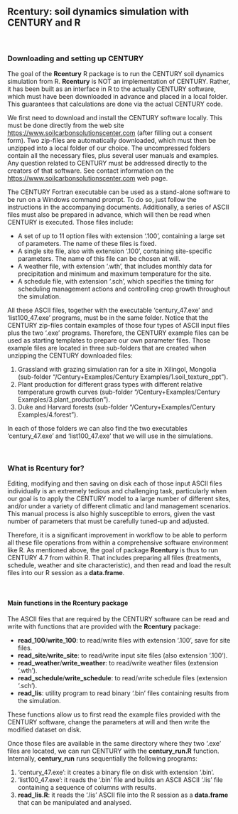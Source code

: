 
<!-- README.md is generated from README.Rmd. Please edit that file -->

## Rcentury: soil dynamics simulation with CENTURY and R

<!-- badges: start -->

<!-- badges: end -->

<br>

### Downloading and setting up CENTURY

The goal of the **Rcentury** R package is to run the CENTURY soil
dynamics simulation from R. **Rcentury** is NOT an implementation of
CENTURY. Rather, it has been built as an interface in R to the actually
CENTURY software, which must have been downloaded in advance and placed
in a local folder. This guarantees that calculations are done via the
actual CENTURY code.

We first need to download and install the CENTURY software locally. This
must be done directly from the web site
<https://www.soilcarbonsolutionscenter.com> (after filling out a consent
form). Two zip-files are automatically downloaded, which must then be
unzipped into a local folder of our choice. The uncompressed folders
contain all the necessary files, plus several user manuals and examples.
Any question related to CENTURY must be addressed directly to the
creators of that software. See contact information on the
<https://www.soilcarbonsolutionscenter.com> web page.

The CENTURY Fortran executable can be used as a stand-alone software to
be run on a Windows command prompt. To do so, just follow the
instructions in the accompanying documents. Additionally, a series of
ASCII files must also be prepared in advance, which will then be read
when CENTURY is executed. Those files include:

- A set of up to 11 option files with extension ‘.100’, containing a
  large set of parameters. The name of these files is fixed.
- A single site file, also with extension ‘.100’, containing
  site-specific parameters. The name of this file can be chosen at will.
- A weather file, with extension ‘.wth’, that includes monthly data for
  precipitation and minimum and maximum temperature for the site.
- A schedule file, with extension ‘.sch’, which specifies the timing for
  scheduling management actions and controlling crop growth throughout
  the simulation.

All these ASCII files, together with the executable ‘century_47.exe’ and
‘list100_47.exe’ programs, must be in the same folder. Notice that the
CENTURY zip-files contain examples of those four types of ASCII input
files plus the two ‘.exe’ programs. Therefore, the CENTURY example files
can be used as starting templates to prepare our own parameter files.
Those example files are located in three sub-folders that are created
when unzipping the CENTURY downloaded files:

1.  Grassland with grazing simulation ran for a site in Xilingol,
    Mongolia (sub-folder “/Century+Examples/Century
    Examples/1.soil_texture_ppt”).
2.  Plant production for different grass types with different relative
    temperature growth curves (sub-folder “/Century+Examples/Century
    Examples/3.plant_production”).
3.  Duke and Harvard forests (sub-folder “/Century+Examples/Century
    Examples/4.forest”).

In each of those folders we can also find the two executables
‘century_47.exe’ and ‘list100_47.exe’ that we will use in the
simulations.

<br>

### What is Rcentury for?

Editing, modifying and then saving on disk each of those input ASCII
files individually is an extremely tedious and challenging task,
particularly when our goal is to apply the CENTURY model to a large
number of different sites, and/or under a variety of different climatic
and land management scenarios. This manual process is also highly
susceptible to errors, given the vast number of parameters that must be
carefully tuned-up and adjusted.

Therefore, it is a significant improvement in workflow to be able to
perform all these file operations from within a comprehensive software
environment like R. As mentioned above, the goal of package **Rcentury**
is thus to run CENTURY 4.7 from within R. That includes preparing all
files (treatments, schedule, weather and site characteristic), and then
read and load the result files into our R session as a **data.frame**.

<br>

#### Main functions in the Rcentury package

The ASCII files that are required by the CENTURY software can be read
and write with functions that are provided with the **Rcentury**
package:

- **read_100**/**write_100**: to read/write files with extension ‘.100’,
  save for site files.
- **read_site**/**write_site**: to read/write input site files (also
  extension ‘.100’).
- **read_weather**/**write_weather**: to read/write weather files
  (extension ‘.wth’).
- **read_schedule**/**write_schedule**: to read/write schedule files
  (extension ‘.sch’).
- **read_lis**: utility program to read binary ‘.bin’ files containing
  results from the simulation.

These functions allow us to first read the example files provided with
the CENTURY software, change the parameters at will and then write the
modified dataset on disk.

Once those files are available in the same directory where they two
‘.exe’ files are located, we can run CENTURY with the **century_run.R**
function. Internally, **century_run** runs sequentially the following
programs:

1.  ‘century_47.exe’: it creates a binary file on disk with extension
    ‘.bin’.
2.  ‘list100_47.exe’: it reads the ‘.bin’ file and builds an ASCII ASCII
    ‘.lis’ file containing a sequence of columns with results.
3.  **read_lis.R**: it reads the ‘.lis’ ASCII file into the R session as
    a **data.frame** that can be manipulated and analysed.
